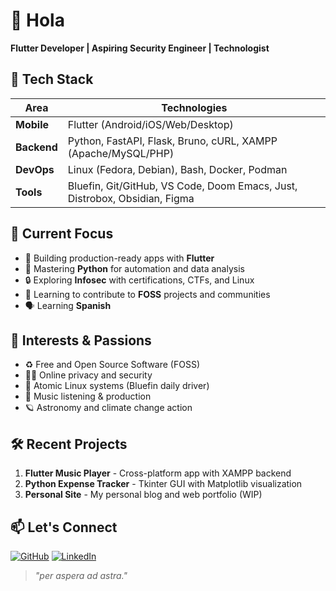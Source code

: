 # 👋 Hola

**Flutter Developer | Aspiring Security Engineer | Technologist**

## 🔧 Tech Stack
| Area          | Technologies                                                                      |
|---------------|-----------------------------------------------------------------------------------|
| **Mobile**    | Flutter (Android/iOS/Web/Desktop)                                                 |
| **Backend**   | Python, FastAPI, Flask, Bruno, cURL, XAMPP (Apache/MySQL/PHP)                     |
| **DevOps**    | Linux (Fedora, Debian), Bash, Docker, Podman                                      |
| **Tools**     | Bluefin, Git/GitHub, VS Code, Doom Emacs, Just, Distrobox, Obsidian, Figma        |

## 🚀 Current Focus
- 📱 Building production-ready apps with **Flutter**
- 🐍 Mastering **Python** for automation and data analysis
- 🔒 Exploring **Infosec** with certifications, CTFs, and Linux
- 🌌 Learning to contribute to **FOSS** projects and communities
- 🗣️ Learning **Spanish**

## 🌱 Interests & Passions
- ♻️ Free and Open Source Software (FOSS)
- 👨‍💻 Online privacy and security
- 🐧 Atomic Linux systems (Bluefin daily driver)
- 🎵 Music listening & production
- 🪐 Astronomy and climate change action

## 🛠️ Recent Projects
1. **Flutter Music Player** - Cross-platform app with XAMPP backend
2. **Python Expense Tracker** - Tkinter GUI with Matplotlib visualization
3. **Personal Site** - My personal blog and web portfolio (WIP)

## 📫 Let's Connect
[![GitHub](https://img.shields.io/badge/GitHub-zaephyrz-blue?logo=github)](https://github.com/zaephyrz)
[![LinkedIn](https://img.shields.io/badge/LinkedIn-Shana-blue?logo=linkedin)](https://www.linkedin.com/in/shana-mudhai/)

> *"per aspera ad astra."*
